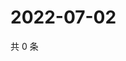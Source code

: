 # 2022-07-02

共 0 条

<!-- BEGIN WEIBO -->
<!-- 最后更新时间 Sat Jul 02 2022 12:34:20 GMT+0800 (China Standard Time) -->

<!-- END WEIBO -->
